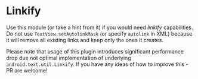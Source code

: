# Linkify

Use this module (or take a hint from it) if you would need _linkify_ capabilities. Do not
use `TextView.setAutolinkMask` (or specify `autolink` in XML) because it will remove all 
existing links and keep only the ones it creates.

Please note that usage of this plugin introduces significant performance drop due not
optimal implementation of underlying `android.text.util.Linkify`. If you have any ideas of how
to improve this - PR are welcome!